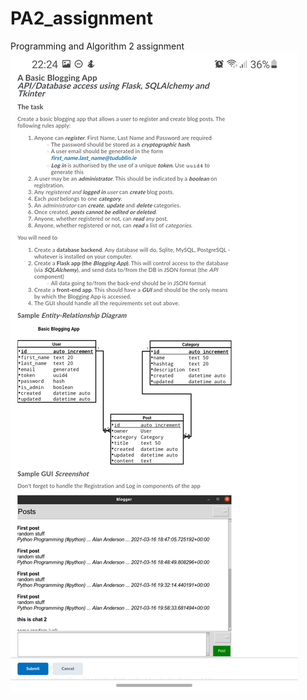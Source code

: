 # PA2_assignment
Programming and Algorithm 2 assignment
![Specification image](https://github.com/MishuPtm/PA2_assignment/blob/master/specs.jpg?raw=true)
